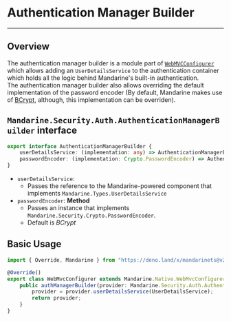 # Authentication Manager Builder

------

## Overview
The authentication manager builder is a module part of [`WebMVCConfigurer`](/docs/master/mandarine/native-components-list) which allows adding an `UserDetailsService` to the authentication container which holds all the logic behind Mandarine's built-in authentication.  
The authentication manager builder also allows overriding the default implementation of the password encoder (By default, Mandarine makes use of [BCrypt](https://en.wikipedia.org/wiki/Bcrypt), although, this implementation can be overriden).

## `Mandarine.Security.Auth.AuthenticationManagerBuilder` interface
```typescript
export interface AuthenticationManagerBuilder {
    userDetailsService: (implementation: any) => AuthenticationManagerBuilder;
    passwordEncoder: (implementation: Crypto.PasswordEncoder) => AuthenticationManagerBuilder;
}
```
- `userDetailsService`:
    - Passes the reference to the Mandarine-powered component that implements `Mandarine.Types.UserDetailsService`
- `passwordEncoder`: **Method**
    - Passes an instance that implements `Mandarine.Security.Crypto.PasswordEncoder`.
    - Default is _BCrypt_

## Basic Usage

```typescript
import { Override, Mandarine } from "https://deno.land/x/mandarinets@v2.1.1/mod.ts";

@Override()
export class WebMvcConfigurer extends Mandarine.Native.WebMvcConfigurer {
    public authManagerBuilder(provider: Mandarine.Security.Auth.AuthenticationManagerBuilder) {
        provider = provider.userDetailsService(UserDetailsService);
        return provider;
    }
}
```
